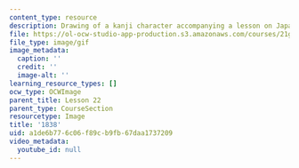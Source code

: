 ```yaml
---
content_type: resource
description: Drawing of a kanji character accompanying a lesson on Japanese.
file: https://ol-ocw-studio-app-production.s3.amazonaws.com/courses/21g-504-japanese-iv-spring-2009/a1de6b776c06f89cb9fb67daa1737209_1838.gif
file_type: image/gif
image_metadata:
  caption: ''
  credit: ''
  image-alt: ''
learning_resource_types: []
ocw_type: OCWImage
parent_title: Lesson 22
parent_type: CourseSection
resourcetype: Image
title: '1838'
uid: a1de6b77-6c06-f89c-b9fb-67daa1737209
video_metadata:
  youtube_id: null
---
```

